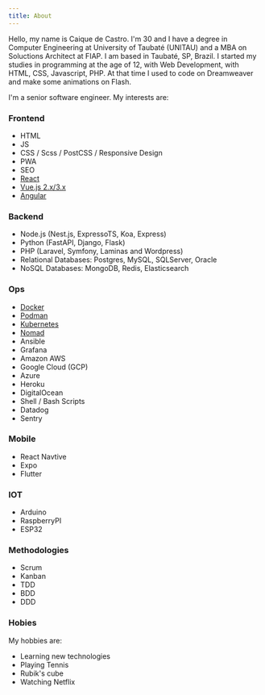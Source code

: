```yaml
---
title: About
---
```


Hello, my name is Caique de Castro. I'm 30 and I have a degree in Computer Engineering at University of Taubaté (UNITAU)
and a MBA on Soluctions Architect at FIAP. I am based in Taubaté, SP, Brazil. I started my studies in programming at
the age of 12, with Web Development, with HTML, CSS, Javascript, PHP. At that time I used to code on Dreamweaver
and make some animations on Flash.

I'm a senior software engineer. My interests are:

### Frontend

* HTML
* JS
* CSS / Scss / PostCSS / Responsive Design
* PWA
* SEO
* [React](https://pt-br.react.dev/)
* [Vue.js 2.x/3.x](https://vuejs.org/)
* [Angular](https://angular.io/)


### Backend

* Node.js (Nest.js, ExpressoTS, Koa, Express)
* Python (FastAPI, Django, Flask)
* PHP (Laravel, Symfony, Laminas and Wordpress)
* Relational Databases: Postgres, MySQL, SQLServer, Oracle
* NoSQL Databases: MongoDB, Redis, Elasticsearch


### Ops

* [Docker](https://www.docker.com/)
* [Podman](https://podman.io/)
* [Kubernetes](https://kubernetes.io/)
* [Nomad](https://www.nomadproject.io/)
* Ansible
* Grafana
* Amazon AWS
* Google Cloud (GCP)
* Azure
* Heroku
* DigitalOcean
* Shell / Bash Scripts
* Datadog
* Sentry

### Mobile

* React Navtive
* Expo
* Flutter


### IOT

* Arduino
* RaspberryPI
* ESP32


### Methodologies

* Scrum
* Kanban
* TDD
* BDD
* DDD


### Hobies

My hobbies are:

* Learning new technologies
* Playing Tennis
* Rubik's cube
* Watching Netflix
